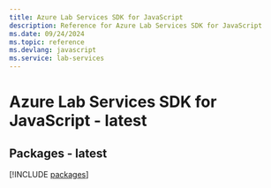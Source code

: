 ```yaml
---
title: Azure Lab Services SDK for JavaScript
description: Reference for Azure Lab Services SDK for JavaScript
ms.date: 09/24/2024
ms.topic: reference
ms.devlang: javascript
ms.service: lab-services
---
```

# Azure Lab Services SDK for JavaScript - latest
## Packages - latest
[!INCLUDE [packages](lab-services-index.md)]